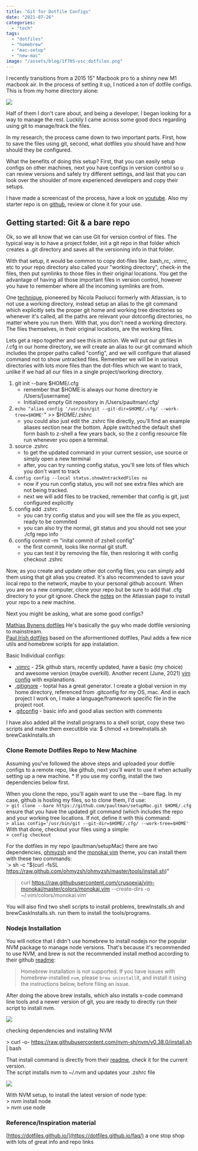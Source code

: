 ```yaml
---
title: "Git for Dotfile Configs"
date: "2021-07-26"
categories: 
  - "tech"
tags: 
  - "dotfiles"
  - "homebrew"
  - "mac-setup"
  - "new-mac"
image: "/assets/blog/1f705-vsc_dotfiles.png"
---
```


I recently transitions from a 2015 15" Macbook pro to a shinny new M1 macbook air. In the process of setting it up, I noticed a ton of dotfile configs.  
This is from my home directory alone:

![](images/87495-dotfiles.png)

Half of them I don't care about, and being a developer, I began looking for a way to manage the rest. Luckily I came across some good docs regarding using git to manage/track the files.

In my research, the process came down to two important parts. First, how to save the files using git, second, what dotfiles you should have and how should they be configured.

What the benefits of doing this setup? First, that you can easily setup configs on other machines, next you have configs in version control so u can review versions and safely try different settings, and last that you can look over the shoulder of more experienced developers and copy their setups.

I have made a screencast of the process, have a look on [youtube](https://youtu.be/ZiYD_a11n4s). Also my starter repo is on [github](https://github.com/paultman/setupMac), review or clone it for your use.

## Getting started: Git & a bare repo

Ok, so we all know that we can use Git for version control of files. The typical way is to have a project folder, init a git repo in that folder which creates a .git directory and saves all the versioning info in that folder.

With that setup, it would be common to copy dot-files like .bash\_rc, .vimrc, etc to your repo directory also called your "working directory", check-in the files, then put symlinks to those files in their original locations. You get the advantage of having all those important files in version control, however you have to remember where all the incoming symlinks are from.

One [technique](https://www.atlassian.com/git/tutorials/dotfiles), pioneered by Nicola Paolucci formerly with Atlassian, is to not use a working directory, instead setup an alias to the git command which explicitly sets the proper git home and working tree directories so whenever it's called, all the paths are relevant your dotconfig directories, no matter where you run them. With that, you don't need a working directory. The files themselves, in their original locations, are the working files.

Lets get a repo together and see this in action. We will put our git files in /.cfg in our home directory, we will create an alias to our git command which includes the proper paths called "config", and we will configure that aliased command not to show untracked files. Remember we will be in various directories with lots more files than the dot-files which we want to track, unlike if we had all our files in a single project/working directory.

1. git init --bare $HOME/.cfg
    - remember that $HOME is always our home directory ie /Users/\[username\]
    - Initialized empty Git repository in /Users/paultman/.cfg/
2. `echo "alias config '/usr/bin/git --git-dir=$HOME/.cfg/ --work-tree=$HOME'`" >> $HOME/.zshrc
    - you could also just edit the .zshrc file directly, you'll find an example aliases section near the bottom. Apple switched the default shell form bash to z-shell a few years back, so the z config resource file run whenever you open a terminal.
3. source .zshrc
    - to get the updated command in your current session, use source or simply open a new terminal
    - after, you can try running config status, you'll see lots of files which you don't want to track
4. `config config --local status.showUntrackedFiles no`
    - now if you run config status, you will not see extra files which are not being tracked.
    - next we will add files to be tracked, remember that config is git, just configured explicitly
5. config add .zshrc
    - you can try config status and you will see the file as you expect, ready to be commited
    - you can also try the normal, git status and you should not see your ./cfg repo info
6. config commit -m "inital commit of zshell config"
    - the first commit, looks like normal git stuff.
    - you can test it by removing the file, then restoring it with config checkout .zshrc

Now, as you create and update other dot config files, you can simply add them using that git alias you created. It's also recommended to save your local repo to the network, maybe to your personal github account. When you are on a new computer, clone your repo but be sure to add that .cfg directory to your git ignore. Check the [notes](https://www.atlassian.com/git/tutorials/dotfiles) on the Atlassian page to install your repo to a new machine.

Next you might be asking, what are some good configs?

[Mathias Bynens dotfiles](https://github.com/mathiasbynens/dotfiles) He's basically the guy who made dotfile versioning to mainstream.  
[Paul Irish dotfiles](https://github.com/paulirish/dotfiles) based on the aformentioned dotfiles, Paul adds a few nice utils and homebrew scripts for app instalation.

Basic Individual configs:

- [.vimrc](https://github.com/amix/vimrc/blob/master/vimrcs/basic.vim) - 25k github stars, recently updated, have a basic (my choice) and awesome version (maybe overkill). Another recent (June, 2021) [vim config](https://www.freecodecamp.org/news/vimrc-configuration-guide-customize-your-vim-editor/) with explanations.
- [.gitignore](https://www.toptal.com/developers/gitignore) - toptal has a great generator. I create a global version in my home directory, referenced from .gitconfig for my OS, mac. And in each project I work on, I make a language/framework specific file in the project root.
- .[gitconfig](https://developer.lsst.io/v/DM-5063/tools/git_setup.html) - basic info and good alias section with comments

I have also added all the install programs to a shell script, copy these two scripts and make them executible via: $ chmod +x brewInstalls.sh brewCaskInstalls.sh

### Clone Remote Dotfiles Repo to New Machine

Assuming you've followed the above steps and uploaded your dotfile configs to a remote repo, like github, next you'll want to use it when actually setting up a new machine. \* If you use my config, install the two dependencies below first.

When you clone the repo, you'll again want to use the --bare flag. In my case, github is hosting my files, so to clone them, I'd use:  
`> git clone --bare https://github.com/paultman/setupMac.git $HOME/.cfg`  
ensure that you have the updated git command (which includes the repo and your working tree locations. If not, define it with this command:  
`> alias config='/usr/bin/git --git-dir=$HOME/.cfg/ --work-tree=$HOME'`  
With that done, checkout your files using a simple:  
`> config checkout`

For the dotfiles in my repo (paultman/setupMac) there are two dependencies, [ohmyzsh](https://ohmyz.sh) and the [monokai vim](https://github.com/sickill/vim-monokai) theme, you can install them with these two commands:  
`> sh -c "$(curl -fsSL https://raw.github.com/ohmyzsh/ohmyzsh/master/tools/install.sh)"  
> curl https://raw.githubusercontent.com/crusoexia/vim-monokai/master/colors/monokai.vim --create-dirs -o ~/.vim/colors/monokai.vim`

You will also find two shell scripts to install problems, brewInstalls.sh and brewCaskInstalls.sh. run them to install the tools/programs.

### Nodejs Installation

You will notice that I didn't use homebrew to install nodejs nor the popular NVM package to manage node versions. That's because it's recommended to use NVM, and brew is not the recommended install method according to their github [readme](https://github.com/nvm-sh/nvm):

> Homebrew installation is not supported. If you have issues with homebrew-installed `nvm`, please `brew uninstall`it, and install it using the instructions below, before filing an issue.

After doing the above brew installs, which also installs x-code command line tools and a newer version of git, you are ready to directly run their script to install nvm.

![](images/4eef6-installnvm.png)

checking dependencies and installing NVM

\> curl -o- https://raw.githubusercontent.com/nvm-sh/nvm/v0.38.0/install.sh | bash

That install command is directly from their [readme](https://github.com/nvm-sh/nvm#install--update-script), check it for the current version.  
The script installs nvm to ~/.nvm and updates your .zshrc file

![](images/6ad6c-nvmupdatevmrc.png)

With NVM setup, to install the latest version of node type:  
\> nvm install node  
\> nvm use node  

### Reference/Inspiration material

[https://dotfiles.github.io/](https://dotfiles.github.io/faq/) a one stop shop with lots of great info and repo links
